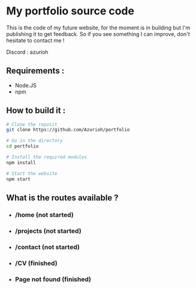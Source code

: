 # My portfolio source code

This is the code of my future website, for the moment is in building but I'm publishing it to get feedback. So if you see something I can improve, don't hesitate to contact me !

Discord : azurioh

## Requirements :
- Node.JS
- npm

## How to build it :

```bash
# Clone the reposit
git clone https://github.com/Azurioh/portfolio

# Go in the directory
cd portfolio

# Install the required modules
npm install

# Start the website
npm start
```

## What is the routes available ?

- ### /home (not started)
- ### /projects (not started)
- ### /contact (not started)
- ### /CV (finished)
- ### Page not found (finished)